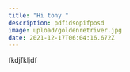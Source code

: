 ```yaml
---
title: "Hi tony "
description: pdfidsopifposd
image: upload/goldenretriver.jpg
date: 2021-12-17T06:04:16.672Z
---
```

fkdjfkljdf